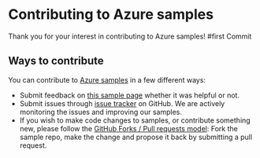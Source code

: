 # Contributing to Azure samples

Thank you for your interest in contributing to Azure samples!
#first Commit

## Ways to contribute

You can contribute to [Azure samples](https://azure.microsoft.com/documentation/samples/) in a few different ways:

- Submit feedback on [this sample page](https://azure.microsoft.com/documentation/samples/search-dotnet-asp-net-mvc-jobs/) whether it was helpful or not.  
- Submit issues through [issue tracker](https://github.com/Azure-Samples/search-dotnet-asp-net-mvc-jobs/issues) on GitHub. We are actively monitoring the issues and improving our samples.
- If you wish to make code changes to samples, or contribute something new, please follow the [GitHub Forks / Pull requests model](https://help.github.com/articles/fork-a-repo/): Fork the sample repo, make the change and propose it back by submitting a pull request.
